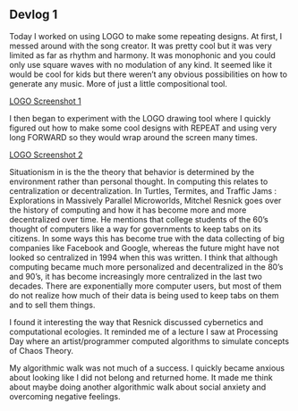 ## Devlog 1
Today I worked on using LOGO to make some repeating designs. At first, I messed around with the song creator. It was pretty cool but it was very limited as far as rhythm  and harmony. It was monophonic and you could only use square waves with no modulation of any kind. It seemed like it would be cool for kids but there weren’t any obvious possibilities on how to generate any music. More of just a little compositional tool.


[LOGO Screenshot 1](https://github.com/famousShame/Drawing-Moving-and-Seeing-with-Code/blob/main/LOGO1.png "LOGO Screenshot 1")


I then began to experiment with the LOGO drawing tool where I quickly figured out how to make some cool designs with REPEAT and using very long FORWARD so they would wrap around the screen many times.


[LOGO Screenshot 2](https://github.com/famousShame/Drawing-Moving-and-Seeing-with-Code/blob/main/LOGO2.png "LOGO Screenshot 2")


Situationism in is the the theory that behavior is determined by the environment rather than personal thought. In computing this relates to centralization or decentralization. In Turtles, Termites, and Traffic Jams : Explorations in Massively Parallel Microworlds, Mitchel Resnick goes over the history of computing and how it has become more and more decentralized over time. He mentions that college students of the 60’s thought of computers like a way for governments to keep tabs on its citizens. In some ways this has become true with the data collecting of big companies like Facebook and Google, whereas the future might have not looked so centralized in 1994 when this was written. I think that although computing became much more personalized and decentralized in the 80’s and 90’s, it has become increasingly more centralized in the last two decades. There are exponentially more computer users, but most of them do not realize how much of their data is being used to keep tabs on them and to sell them things.


I found it interesting the way that Resnick discussed cybernetics and computational ecologies. It reminded me of a lecture I saw at Processing Day where an artist/programmer computed algorithms to simulate concepts of Chaos Theory.


My algorithmic walk was not much of a success. I quickly became anxious about looking like I did not belong and returned home. It made me think about maybe doing another algorithmic walk about social anxiety and overcoming negative feelings.
